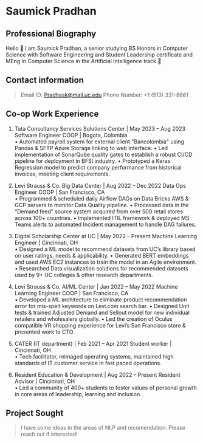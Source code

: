 # Saumick Pradhan
## Professional Biography

Hello 👋 I am Saumick Pradhan, a senior studying BS Honors in Computer Science with Software Engineering and Student Leadership certificate and MEng in Computer Science in the Artificial Intelligence track.🤖

## Contact information
> Email ID: Pradhask@mail.uc.edu
> Phone Number: +1 (513) 331-8661

## Co-op Work Experience
1) Tata Consultancy Services Solutions Center | May 2023 – Aug 2023
Software Engineer COOP | Bogota, Colombia	
•	Automated payroll system for external client "Bancolombia" using Pandas & SFTP Azure Storage linking to web Interface.
•	Led implementation of SonarQube quality gates to establish a robust CI/CD pipeline for deployment in BFSI industry.
•	Prototyped a Keras Regression model to predict company performance from historical invoices, meeting client requirements. 

2) Levi Strauss & Co. Big Data Center | Aug 2022 – Dec 2022
Data Ops Engineer COOP | San Francisco, CA	
•	Programmed & scheduled daily Airflow DAGs on Data Bricks AWS & GCP servers to monitor Data Quality pipeline.
•	Processed data in the “Demand feed” source system acquired from over 500 retail stores across 100+ countries.
•	Implemented ITIL framework & deployed MS Teams alerts to automated Incident management to handle DAG failures.

3) Digital Scholarship Center at UC | May 2022 – Present
Machine Learning Engineer | Cincinnati, OH		     	
•	Designed a ML model to recommend datasets from UC’s library based on user ratings, needs & applicability.
•	Generated BERT embeddings and used AWS EC2 instances to train the model in an Agile environment.
•	Researched Data visualization solutions for recommended datasets used by 9+ UC colleges & other research departments.

4) Levi Strauss & Co. AI/ML Center | Jan 2022 – May 2022
Machine Learning Engineer COOP | San Francisco, CA	      	
•	Developed a ML architecture to eliminate product recommendation error for mis-spelt keywords on Levi.com search bar.
•	Designed Unit tests & trained Adjusted Demand and Sellout model for new individual retailers and wholesalers globally.
•	Led the creation of Oculus compatible VR shopping experience for Levi’s San Francisco store & presented work to CTO.

5) CATER (IT department) | Feb 2021 – Apr 2021
Student worker | Cincinnati, OH	      
•	Tech facilitator, reimaged operating systems, maintained high standards of IT customer service in fast paced operations.

6) Resident Education & Development | Aug 2022 – Present
Resident Advisor | Cincinnati, OH				
•	Led a community of 400+ students to foster values of personal growth in core areas of leadership, learning and inclusion.



## Project Sought

> I have some ideas in the areas of NLP and recomendation. Please reach out if interested!
